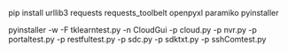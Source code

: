 pip install urllib3 requests requests_toolbelt openpyxl paramiko pyinstaller


pyinstaller -w -F tklearntest.py -n CloudGui -p cloud.py -p nvr.py -p portaltest.py -p restfultest.py -p sdc.py -p sdktxt.py -p sshComtest.py